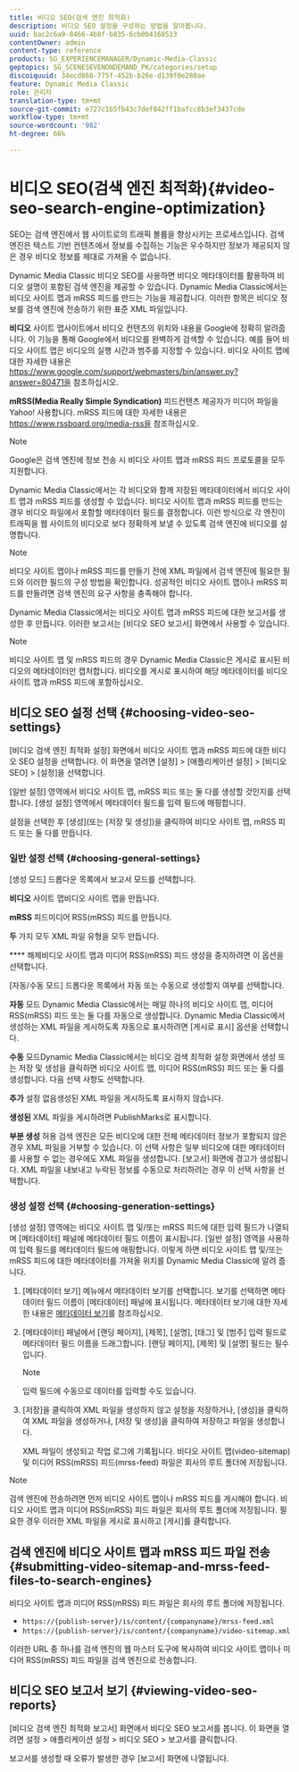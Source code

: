 ```yaml
---
title: 비디오 SEO(검색 엔진 최적화)
description: 비디오 SEO 설정을 구성하는 방법을 알아봅니다.
uuid: bac2c6a9-8466-4b8f-b835-6cb0b4168513
contentOwner: admin
content-type: reference
products: SG_EXPERIENCEMANAGER/Dynamic-Media-Classic
geptopics: SG_SCENESEVENONDEMAND_PK/categories/setup
discoiquuid: 34ecd868-775f-452b-b26e-d139f0e280ae
feature: Dynamic Media Classic
role: 관리자
translation-type: tm+mt
source-git-commit: e727c1b5fb43c7def842ff1bafcc8b3ef3437cde
workflow-type: tm+mt
source-wordcount: '982'
ht-degree: 66%

---
```



# 비디오 SEO(검색 엔진 최적화){#video-seo-search-engine-optimization}

SEO는 검색 엔진에서 웹 사이트로의 트래픽 볼륨을 향상시키는 프로세스입니다. 검색 엔진은 텍스트 기반 컨텐츠에서 정보를 수집하는 기능은 우수하지만 정보가 제공되지 않은 경우 비디오 정보를 제대로 가져올 수 없습니다.

Dynamic Media Classic 비디오 SEO를 사용하면 비디오 메타데이터를 활용하여 비디오 설명이 포함된 검색 엔진을 제공할 수 있습니다. Dynamic Media Classic에서는 비디오 사이트 맵과 mRSS 피드를 만드는 기능을 제공합니다. 이러한 항목은 비디오 정보를 검색 엔진에 전송하기 위한 표준 XML 파일입니다.

**비디오** 사이트 맵사이트에서 비디오 컨텐츠의 위치와 내용을 Google에 정확히 알려줍니다. 이 기능을 통해 Google에서 비디오를 완벽하게 검색할 수 있습니다. 예를 들어 비디오 사이트 맵은 비디오의 실행 시간과 범주를 지정할 수 있습니다. 비디오 사이트 맵에 대한 자세한 내용은 https://www.google.com/support/webmasters/bin/answer.py?answer=80471을 참조하십시오.

**mRSS(Media Really Simple Syndication)** 피드컨텐츠 제공자가 미디어 파일을 Yahoo! 사용합니다. mRSS 피드에 대한 자세한 내용은 https://www.rssboard.org/media-rss을 참조하십시오.

>[!NOTE]
>
>Google은 검색 엔진에 정보 전송 시 비디오 사이트 맵과 mRSS 피드 프로토콜을 모두 지원합니다.

Dynamic Media Classic에서는 각 비디오와 함께 저장된 메타데이터에서 비디오 사이트 맵과 mRSS 피드를 생성할 수 있습니다. 비디오 사이트 맵과 mRSS 피드를 만드는 경우 비디오 파일에서 포함할 메타데이터 필드를 결정합니다. 이런 방식으로 각 엔진이 트래픽을 웹 사이트의 비디오로 보다 정확하게 보낼 수 있도록 검색 엔진에 비디오를 설명합니다.

>[!NOTE]
>
>비디오 사이트 맵이나 mRSS 피드를 만들기 전에 XML 파일에서 검색 엔진에 필요한 필드와 이러한 필드의 구성 방법을 확인합니다. 성공적인 비디오 사이트 맵이나 mRSS 피드를 만들려면 검색 엔진의 요구 사항을 충족해야 합니다.

Dynamic Media Classic에서는 비디오 사이트 맵과 mRSS 피드에 대한 보고서를 생성한 후 만듭니다. 이러한 보고서는 [비디오 SEO 보고서] 화면에서 사용할 수 있습니다.

>[!NOTE]
>
>비디오 사이트 맵 및 mRSS 피드의 경우 Dynamic Media Classic은 게시로 표시된 비디오의 메타데이터만 캡처합니다. 비디오를 게시로 표시하여 해당 메타데이터를 비디오 사이트 맵과 mRSS 피드에 포함하십시오.

## 비디오 SEO 설정 선택 {#choosing-video-seo-settings}

[비디오 검색 엔진 최적화 설정] 화면에서 비디오 사이트 맵과 mRSS 피드에 대한 비디오 SEO 설정을 선택합니다. 이 화면을 열려면 [설정] > [애플리케이션 설정] > [비디오 SEO] > [설정]을 선택합니다.

[일반 설정] 영역에서 비디오 사이트 맵, mRSS 피드 또는 둘 다를 생성할 것인지를 선택합니다. [생성 설정] 영역에서 메타데이터 필드를 입력 필드에 매핑합니다.

설정을 선택한 후 [생성](또는 [저장 및 생성])을 클릭하여 비디오 사이트 맵, mRSS 피드 또는 둘 다를 만듭니다.

### 일반 설정 선택 {#choosing-general-settings}

[생성 모드] 드롭다운 목록에서 보고서 모드를 선택합니다.

**비디오** 사이트 맵비디오 사이트 맵을 만듭니다.

**mRSS** 피드미디어 RSS(mRSS) 피드를 만듭니다.

**두** 가지 모두 XML 파일 유형을 모두 만듭니다.

**** 해제비디오 사이트 맵과 미디어 RSS(mRSS) 피드 생성을 중지하려면 이 옵션을 선택합니다.

[자동/수동 모드] 드롭다운 목록에서 자동 또는 수동으로 생성할지 여부를 선택합니다.

**자동** 모드 Dynamic Media Classic에서는 매일 하나의 비디오 사이트 맵, 미디어 RSS(mRSS) 피드 또는 둘 다를 자동으로 생성합니다. Dynamic Media Classic에서 생성하는 XML 파일을 게시하도록 자동으로 표시하려면 [게시로 표시] 옵션을 선택합니다.

**수동** 모드Dynamic Media Classic에서는 비디오 검색 최적화 설정 화면에서 생성 또는 저장 및 생성을 클릭하면 비디오 사이트 맵, 미디어 RSS(mRSS) 피드 또는 둘 다를 생성합니다. 다음 선택 사항도 선택합니다.

**추가** 설정 없음생성된 XML 파일을 게시하도록 표시하지 않습니다.

**생성된** XML 파일을 게시하려면 PublishMarks로 표시합니다.

**부분 생성** 허용 검색 엔진은 모든 비디오에 대한 전체 메타데이터 정보가 포함되지 않은 경우 XML 파일을 거부할 수 있습니다. 이 선택 사항은 일부 비디오에 대한 메타데이터를 사용할 수 없는 경우에도 XML 파일을 생성합니다. [보고서] 화면에 경고가 생성됩니다. XML 파일을 내보내고 누락된 정보를 수동으로 처리하려는 경우 이 선택 사항을 선택합니다.

### 생성 설정 선택  {#choosing-generation-settings}

[생성 설정] 영역에는 비디오 사이트 맵 및/또는 mRSS 피드에 대한 입력 필드가 나열되며 [메타데이터] 패널에 메타데이터 필드 이름이 표시됩니다. [일반 설정] 영역을 사용하여 입력 필드를 메타데이터 필드에 매핑합니다. 이렇게 하면 비디오 사이트 맵 및/또는 mRSS 피드에 대한 메타데이터를 가져올 위치를 Dynamic Media Classic에 알려 줍니다.

1. [메타데이터 보기] 메뉴에서 메타데이터 보기를 선택합니다. 보기를 선택하면 메타데이터 필드 이름이 [메타데이터] 패널에 표시됩니다. 메타데이터 보기에 대한 자세한 내용은 [메타데이터 보기](application-setup.md#metadata_views)를 참조하십시오.
1. [메타데이터] 패널에서 [랜딩 페이지], [제목], [설명], [태그] 및 [범주] 입력 필드로 메타데이터 필드 이름을 드래그합니다. [랜딩 페이지], [제목] 및 [설명] 필드는 필수입니다.

   >[!NOTE]
   >
   >입력 필드에 수동으로 데이터를 입력할 수도 있습니다.

1. [저장]을 클릭하여 XML 파일을 생성하지 않고 설정을 저장하거나, [생성]을 클릭하여 XML 파일을 생성하거나, [저장 및 생성]을 클릭하여 저장하고 파일을 생성합니다.

   XML 파일이 생성되고 작업 로그에 기록됩니다. 비디오 사이트 맵(video-sitemap) 및 미디어 RSS(mRSS) 피드(mrss-feed) 파일은 회사의 루트 폴더에 저장됩니다.

>[!NOTE]
>
>검색 엔진에 전송하려면 먼저 비디오 사이트 맵이나 mRSS 피드를 게시해야 합니다. 비디오 사이트 맵과 미디어 RSS(mRSS) 피드 파일은 회사의 루트 폴더에 저장됩니다. 필요한 경우 이러한 XML 파일을 게시로 표시하고 [게시]를 클릭합니다.

## 검색 엔진에 비디오 사이트 맵과 mRSS 피드 파일 전송  {#submitting-video-sitemap-and-mrss-feed-files-to-search-engines}

비디오 사이트 맵과 미디어 RSS(mRSS) 피드 파일은 회사의 루트 폴더에 저장됩니다.

* `https://{publish-server}/is/content/{companyname}/mrss-feed.xml`
* `https://{publish-server}/is/content/{companyname}/video-sitemap.xml`

이러한 URL 중 하나를 검색 엔진의 웹 마스터 도구에 복사하여 비디오 사이트 맵이나 미디어 RSS(mRSS) 피드 파일을 검색 엔진으로 전송합니다.

## 비디오 SEO 보고서 보기  {#viewing-video-seo-reports}

[비디오 검색 엔진 최적화 보고서] 화면에서 비디오 SEO 보고서를 봅니다. 이 화면을 열려면 설정 > 애플리케이션 설정 > 비디오 SEO > 보고서를 클릭합니다.

보고서를 생성할 때 오류가 발생한 경우 [보고서] 화면에 나열됩니다.
